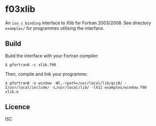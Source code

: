 # f03xlib
An `iso_c_binding` interface to Xlib for Fortran 2003/2008. See directory
`examples/` for programmes utilising the interface.

## Build
Build the interface with your Fortran compiler:
```
$ gfortran8 -c xlib.f90
```
Then, compile and link your programme:
```
$ gfortran8 -o window -Wl,-rpath=/usr/local/lib/gcc8/ -I/usr/local/include/ -L/usr/local/lib/ -lX11 examples/window.f90 xlib.o
```

## Licence
ISC
